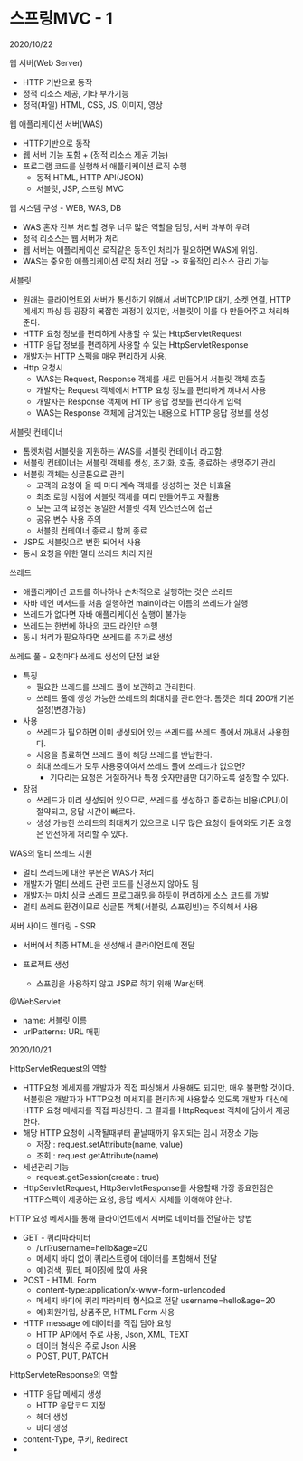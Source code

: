 # 스프링MVC - 1
2020/10/22

웹 서버(Web Server)
- HTTP 기반으로 동작
- 정적 리소스 제공, 기타 부가기능
- 정적(파일) HTML, CSS, JS, 이미지, 영상

웹 애플리케이션 서버(WAS)
- HTTP기반으로 동작
- 웹 서버 기능 포함 + (정적 리소스 제공 기능)
- 프로그램 코드를 실행해서 애플리케이션 로직 수행
    - 동적 HTML, HTTP API(JSON)
    - 서블릿, JSP, 스프링 MVC

웹 시스템 구성 - WEB, WAS, DB
- WAS 혼자 전부 처리할 경우 너무 많은 역할을 담당, 서버 과부하 우려
- 정적 리소스는 웹 서버가 처리
- 웹 서버는 애플리케이션 로직같은 동적인 처리가 필요하면 WAS에 위임.
- WAS는 중요한 애플리케이션 로직 처리 전담
  -> 효율적인 리소스 관리 가능

서블릿
- 원래는 클라이언트와 서버가 통신하기 위해서 서버TCP/IP 대기, 소켓 연결, HTTP 메세지 파싱 등 굉장히 복잡한 과정이 있지만, 서블릿이 이를 다 만들어주고 처리해준다.
- HTTP 요청 정보를 편리하게 사용할 수 있는 HttpServletRequest
- HTTP 응답 정보를 편리하게 사용할 수 있는 HttpServletResponse
- 개발자는 HTTP 스펙을 매우 편리하게 사용.
- Http 요청시
    - WAS는 Request, Response 객체를 새로 만들어서 서블릿 객체 호출
    - 개발자는 Request 객체에서 HTTP 요청 정보를 편리하게 꺼내서 사용
    - 개발자는 Response 객체에 HTTP 응답 정보를 편리하게 입력
    - WAS는 Response 객체에 담겨있는 내용으로 HTTP 응답 정보를 생성

서블릿 컨테이너
- 톰켓처럼 서블릿을 지원하는 WAS를 서블릿 컨테이너 라고함.
- 서블릿 컨테이너는 서블릿 객체를 생성, 초기화, 호출, 종료하는 생명주기 관리
- 서블릿 객체는 싱글톤으로 관리
    - 고객의 요청이 올 때 마다 계속 객체를 생성하는 것은 비효율
    - 최초 로딩 시점에 서블릿 객체를 미리 만들어두고 재활용
    - 모든 고객 요청은 동일한 서블릿 객체 인스턴스에 접근
    - 공유 변수 사용 주의
    - 서블릿 컨테이너 종료시 함께 종료
- JSP도 서블릿으로 변환 되어서 사용
- 동시 요청을 위한 멀티 쓰레드 처리 지원

쓰레드
- 애플리케이션 코드를 하나하나 순차적으로 실행하는 것은 쓰레드
- 자바 메인 메서드를 처음 실행하면 main이라는 이름의 쓰레드가 실행
- 쓰레드가 없다면 자바 애플리케이션 실행이 불가능
- 쓰레드는 한번에 하나의 코드 라인만 수행
- 동시 처리가 필요하다면 쓰레드를 추가로 생성

쓰레드 풀 - 요청마다 쓰레드 생성의 단점 보완
- 특징
    - 필요한 쓰레드를 쓰레드 풀에 보관하고 관리한다.
    - 쓰레드 풀에 생성 가능한 쓰레드의 최대치를 관리한다. 톰켓은 최대 200개 기본설정(변경가능)
- 사용
    - 쓰레드가 필요하면 이미 생성되어 있는 쓰레드를 쓰레드 풀에서 꺼내서 사용한다.
    - 사용을 종료하면 쓰레드 풀에 해당 쓰레드를 반납한다.
    - 최대 쓰레드가 모두 사용중이여서 쓰레드 풀에 쓰레드가 없으면?
        - 기다리는 요청은 거절하거나 특정 숫자만큼만 대기하도록 설정할 수 있다.
- 장점
    - 쓰레드가 미리 생성되어 있으므로, 쓰레드를 생성하고 종료하는 비용(CPU)이 절약되고, 응답 시간이 빠르다.
    - 생성 가능한 쓰레드의 최대치가 있으므로 너무 많은 요청이 들어와도 기존 요청은 안전하게 처리할 수 있다.

WAS의 멀티 쓰레드 지원
- 멀티 쓰레드에 대한 부분은 WAS가 처리
- 개발자가 멀티 쓰레드 관련 코드를 신경쓰지 않아도 됨
- 개발자는 마치 싱글 쓰레드 프로그래밍을 하듯이 편리하게 소스 코드를 개발
- 멀티 쓰레드 환경이므로 싱글톤 객체(서블릿, 스프링빈)는 주의해서 사용

서버 사이드 렌더링 - SSR
- 서버에서 최종 HTML을 생성해서 클라이언트에 전달

- 프로젝트 생성
    - 스프링을 사용하지 않고 JSP로 하기 위해 War선택.

@WebServlet 
- name: 서블릿 이름
- urlPatterns: URL 매핑

 2020/10/21
 
HttpServletRequest의 역할
- HTTP요청 메세지를 개발자가 직접 파싱해서 사용해도 되지만, 매우 불편할 것이다. 서블릿은 개발자가 HTTP요청 메세지를 편리하게 사용할수 있도록
개발자 대신에 HTTP 요청 메세지를 직접 파싱한다. 그 결과를 HttpRequest 객체에 담아서 제공한다.
- 해당 HTTP 요청이 시작될때부터 끝날때까지 유지되는 임시 저장소 기능
  - 저장 : request.setAttribute(name, value)
  - 조회 : request.getAttribute(name)
- 세션관리 기능
  - request.getSession(create : true)
- HttpServletRequest, HttpServletResponse를 사용할때 가장 중요한점은 HTTP스펙이 제공하는 요청, 응답 메세지 자체를 이해해야 한다.

HTTP 요청 메세지를 통해 클라이언트에서 서버로 데이터를 전달하는 방법
- GET - 쿼리파라미터
  - /url?username=hello&age=20
  - 메세지 바디 없이 쿼리스트링에 데이터를 포함해서 전달
  - 예)검색, 필터, 페이징에 많이 사용
- POST - HTML Form
  -  content-type:application/x-www-form-urlencoded
  -  메세지 바디에 쿼리 파라미터 형식으로 전달 username=hello&age=20
  -  예)회원가입, 상품주문, HTML Form 사용
- HTTP message 에 데이터를 직접 담아 요청
  - HTTP API에서 주로 사용, Json, XML, TEXT
  - 데이터 형식은 주로 Json 사용
  - POST, PUT, PATCH

HttpServleteResponse의 역할
- HTTP 응답 메세지 생성
  - HTTP 응답코드 지정
  - 헤더 생성
  - 바디 생성
- content-Type, 쿠키, Redirect
- 